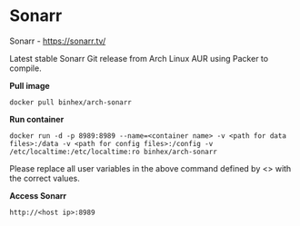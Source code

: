 Sonarr
======

Sonarr - https://sonarr.tv/

Latest stable Sonarr Git release from Arch Linux AUR using Packer to compile.

**Pull image**

```
docker pull binhex/arch-sonarr
```

**Run container**

```
docker run -d -p 8989:8989 --name=<container name> -v <path for data files>:/data -v <path for config files>:/config -v /etc/localtime:/etc/localtime:ro binhex/arch-sonarr
```

Please replace all user variables in the above command defined by <> with the correct values.

**Access Sonarr**

```
http://<host ip>:8989
```
